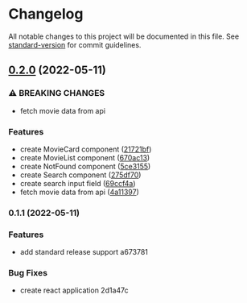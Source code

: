 # Changelog

All notable changes to this project will be documented in this file. See [standard-version](https://github.com/conventional-changelog/standard-version) for commit guidelines.

## [0.2.0](https://github.com/Charles1403/OMDB/compare/v0.1.1...v0.2.0) (2022-05-11)


### ⚠ BREAKING CHANGES

* fetch movie data from api

### Features

* create MovieCard component ([21721bf](https://github.com/Charles1403/OMDB/commit/21721bfe54caeb3e0aa75131faccd15a30674955))
* create MovieList component ([670ac13](https://github.com/Charles1403/OMDB/commit/670ac13a29443d8fbda7432d5046215567514f3f))
* create NotFound component ([5ce3155](https://github.com/Charles1403/OMDB/commit/5ce3155f3fd60dfeddff2df4244d92afb2712f82))
* create Search component ([275df70](https://github.com/Charles1403/OMDB/commit/275df707fb65e0e0c3f9faa223782d4922477fbb))
* create search input field ([69ccf4a](https://github.com/Charles1403/OMDB/commit/69ccf4adcf1245ade1d870cbe6ee9b0c3ca64132))
* fetch movie data from api ([4a11397](https://github.com/Charles1403/OMDB/commit/4a11397b62259038a4f49b020bd8b5be47a2b045))

### 0.1.1 (2022-05-11)


### Features

* add standard release support a673781


### Bug Fixes

* create react application 2d1a47c
